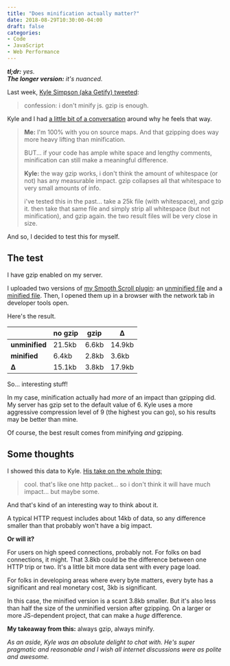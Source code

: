 ```yaml
---
title: "Does minification actually matter?"
date: 2018-08-29T10:30:00-04:00
draft: false
categories:
- Code
- JavaScript
- Web Performance
---
```


_**tl;dr:** yes._<br>
_**The longer version:** it's nuanced._

Last week, [Kyle Simpson (aka Getify) tweeted](https://twitter.com/getify/status/1032857003675340800):

> confession: i don't minify js. gzip is enough.

Kyle and I had [a little bit of a conversation](https://twitter.com/ChrisFerdinandi/status/1032995871556857856) around why he feels that way.

> **Me:** I'm 100% with you on source maps. And that gzipping does way more heavy lifting than minification.
>
> BUT... if your code has ample white space and lengthy comments, minification can still make a meaningful difference.
>
> **Kyle:** the way gzip works, i don't think the amount of whitespace (or not) has any measurable impact. gzip collapses all that whitespace to very small amounts of info.
>
> i've tested this in the past... take a 25k file (with whitespace), and gzip it. then take that same file and simply strip all whitespace (but not minification), and gzip again. the two result files will be very close in size.

And so, I decided to test this for myself.

## The test

I have gzip enabled on my server.

I uploaded two versions of [my Smooth Scroll plugin](https://github.com/cferdinandi/smooth-scroll): an [unminified file](https://gomakethings.com/_test/smooth-scroll.polyfills.js) and a [minified file](https://gomakethings.com/_test/smooth-scroll.polyfills.min.js). Then, I opened them up in a browser with the network tab in developer tools open.

Here's the result.

|                | no gzip | gzip  | Δ      |
|----------------|---------|-------|--------|
| **unminified** | 21.5kb  | 6.6kb | 14.9kb |
| **minified**   | 6.4kb   | 2.8kb | 3.6kb  |
| **Δ**          | 15.1kb  | 3.8kb | 17.9kb |

So... interesting stuff!

In my case, minification actually had *more* of an impact than gzipping did. My server has gzip set to the default value of 6. Kyle uses a more aggressive compression level of 9 (the highest you can go), so his results may be better than mine.

Of course, the best result comes from minifying *and* gzipping.

## Some thoughts

I showed this data to Kyle. [His take on the whole thing:](https://twitter.com/getify/status/1033078184303120386)

> cool. that's like one http packet... so i don't think it will have much impact... but maybe some.

And that's kind of an interesting way to think about it.

A typical HTTP request includes about 14kb of data, so any difference smaller than that probably won't have a big impact.

**Or will it?**

For users on high speed connections, probably not. For folks on bad connections, it might. That 3.8kb could be the difference between one HTTP trip or two. It's a little bit more data sent with every page load.

For folks in developing areas where every byte matters, every byte has a significant and real monetary cost, 3kb is significant.

In this case, the minified version is a scant 3.8kb smaller. But it's also less than half the size of the unminified version after gzipping. On a larger or more JS-dependent project, that can make a *huge* difference.

**My takeaway from this:** always gzip, always minify.

*As an aside, Kyle was an absolute delight to chat with. He's super pragmatic and reasonable and I wish all internet discussions were as polite and awesome.*